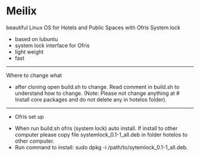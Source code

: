 Meilix
========
beautiful Linux OS for Hotels and Public Spaces with Ofris System lock
* based on lubuntu
* system lock interface for Ofris
* light weight
* fast

----
Where to change what

- after cloning open build.sh to change. Read comment in build.sh to understand how to change.
(Note: Please not change anything at # Install core packages and do not delete any in hotelos folder).
    
---
* Ofris set up

- When run build.sh ofris (system lock) auto install. If install to other computer please copy file systemlock_0.1-1_all.deb in folder hotelos to other computer.
- Run command to install: sudo dpkg -i /path/to/sytemlock_0.1-1_all.deb.

